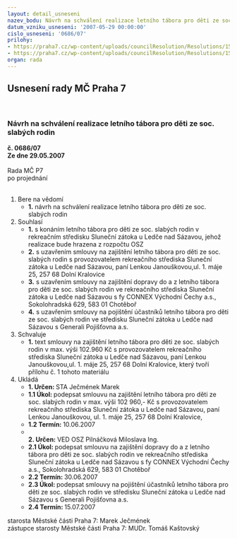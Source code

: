 ```yaml
---
layout: detail_usneseni
nazev_bodu: Návrh na schválení realizace letního tábora pro děti ze soc. slabých rodin
datum_vzniku_usneseni: '2007-05-29 00:00:00'
cislo_usneseni: '0686/07'
prilohy:
- https://praha7.cz/wp-content/uploads/councilResolution/Resolutions/15208/29-smlouva_t%c3%a1bor_07.doc
- https://praha7.cz/wp-content/uploads/councilResolution/Resolutions/15208/29-z%c3%a1pis_300407.doc
organ: rada
---
```

<div id="ucUsn_pList" class="usn">
	<span><h2>Usnesení rady MČ Praha 7 </h2>
<br></span><div class="standBody">
<span><h3>Návrh na schválení realizace letního tábora pro děti ze soc. slabých rodin</h3></span><div class="center">
		<strong>č. 0686/07</strong><br>
	</div>
<div class="center">
		<strong>Ze dne 29.05.2007</strong><br><br>
	</div>Rada MČ P7<br> po projednání<br><br><ol>
<li>Bere na vědomí<ul><li>
<strong>1.</strong> návrh na schválení realizace letního tábora pro děti ze soc. slabých rodin</li></ul>
</li>
<li>Souhlasí<ul>
<li>
<strong>1.</strong> s konáním letního tábora pro děti ze soc. slabých rodin v rekreačním středisku Sluneční zátoka u Ledče nad Sázavou, jehož realizace bude hrazena z rozpočtu OSZ  </li>
<li>
<strong>2.</strong> s uzavřením smlouvy na zajištění letního tábora pro děti ze soc. slabých rodin  s provozovatelem rekreačního střediska Sluneční zátoka u Ledče nad Sázavou, paní Lenkou Janouškovou,ul. 1. máje 25, 257 68 Dolní Kralovice</li>
<li>
<strong>3.</strong> s uzavřením smlouvy na zajištění dopravy do a z letního tábora pro děti ze soc. slabých rodin  ve rekreačního střediska Sluneční zátoka u Ledče nad Sázavou s fy CONNEX Východní Čechy a.s., Sokolohradská 629, 583 01 Chotěboř </li>
<li>
<strong>4.</strong> s uzavřením smlouvy na pojištění účastníků letního tábora pro děti ze soc. slabých rodin ve středisku Sluneční zátoka u Ledče nad Sázavou s Generali Pojišťovna a.s. </li>
</ul>
</li>
<li>Schvaluje<ul><li>
<strong>1.</strong> text smlouvy na zajištění letního tábora pro děti ze soc. slabých rodin v max. výši 102.960 Kč s provozovatelem rekreačního střediska Sluneční zátoka u Ledče nad Sázavou, paní Lenkou Janouškovou,ul. 1. máje 25, 257 68 Dolní Kralovice,  který tvoří  přílohu č. 1 tohoto materiálu  </li></ul>
</li>
<li>Ukládá<ul>
<li>
<strong>1. Určen: </strong>STA Ječmének Marek</li>
<li>
<strong>1.1 Úkol: </strong>podepsat smlouvu na zajištění letního tábora pro děti ze soc. slabých rodin v max. výši  102 960,- Kč s provozovatelem rekreačního střediska Sluneční zátoka u Ledče nad Sázavou, paní Lenkou Janouškovou,  ul. 1. máje 25, 257 68 Dolní Kralovice,</li>
<li>
<strong>1.2 Termín: </strong>10.06.2007</li>
<li>
<strong><br>2. Určen: </strong>VED OSZ Pilnáčková Miloslava Ing.</li>
<li>
<strong>2.1 Úkol: </strong>podepsat smlouvu na zajištění dopravy do a z letního tábora pro děti ze soc. slabých rodin  ve rekreačního střediska Sluneční zátoka u Ledče nad Sázavou s fy CONNEX Východní Čechy a.s., Sokolohradská 629, 583 01 Chotěboř </li>
<li>
<strong>2.2 Termín: </strong>30.06.2007</li>
<li>
<strong>2.3 Úkol: </strong>podepsat smlouvy na pojištění účastníků letního tábora pro děti ze soc. slabých rodin ve středisku Sluneční zátoka u Ledče nad Sázavou s Generali Pojišťovna a.s. </li>
<li>
<strong>2.4 Termín: </strong>15.07.2007</li>
</ul>
</li>
</ol>starosta Městské části Praha 7: Marek Ječmének<br>zástupce starosty Městské části Praha 7: MUDr. Tomáš Kaštovský 
</div>
</div>